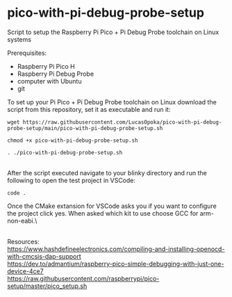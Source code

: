 # pico-with-pi-debug-probe-setup
Script to setup the Raspberry Pi Pico + Pi Debug Probe toolchain on Linux systems

Prerequisites:
- Raspberry Pi Pico H
- Raspberry Pi Debug Probe
- computer with Ubuntu
- git 

To set up your Pi Pico + Pi Debug Probe toolchain on Linux download the script from this repository, set it as executable and run it:
```
wget https://raw.githubusercontent.com/LucasOpoka/pico-with-pi-debug-probe-setup/main/pico-with-pi-debug-probe-setup.sh
```
```
chmod +x pico-with-pi-debug-probe-setup.sh
```
```
. ./pico-with-pi-debug-probe-setup.sh
```
\
After the script executed navigate to your blinky directory and run the following to open the test project in VSCode:
```
code .
```
Once the CMake extansion for VSCode asks you if you want to configure the project click yes. When asked which kit to use choose GCC for arm-non-eabi.\

\
Resources:\
https://www.hashdefineelectronics.com/compiling-and-installing-openocd-with-cmcsis-dap-support \
https://dev.to/admantium/raspberry-pico-simple-debugging-with-just-one-device-4ce7 \
https://raw.githubusercontent.com/raspberrypi/pico-setup/master/pico_setup.sh
